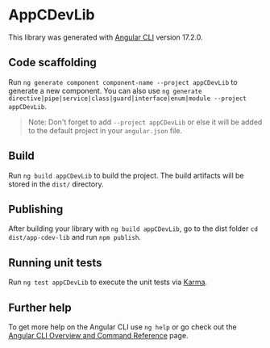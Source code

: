 # AppCDevLib

This library was generated with [Angular CLI](https://github.com/angular/angular-cli) version 17.2.0.

## Code scaffolding

Run `ng generate component component-name --project appCDevLib` to generate a new component. You can also use `ng generate directive|pipe|service|class|guard|interface|enum|module --project appCDevLib`.
> Note: Don't forget to add `--project appCDevLib` or else it will be added to the default project in your `angular.json` file. 

## Build

Run `ng build appCDevLib` to build the project. The build artifacts will be stored in the `dist/` directory.

## Publishing

After building your library with `ng build appCDevLib`, go to the dist folder `cd dist/app-cdev-lib` and run `npm publish`.

## Running unit tests

Run `ng test appCDevLib` to execute the unit tests via [Karma](https://karma-runner.github.io).

## Further help

To get more help on the Angular CLI use `ng help` or go check out the [Angular CLI Overview and Command Reference](https://angular.io/cli) page.
